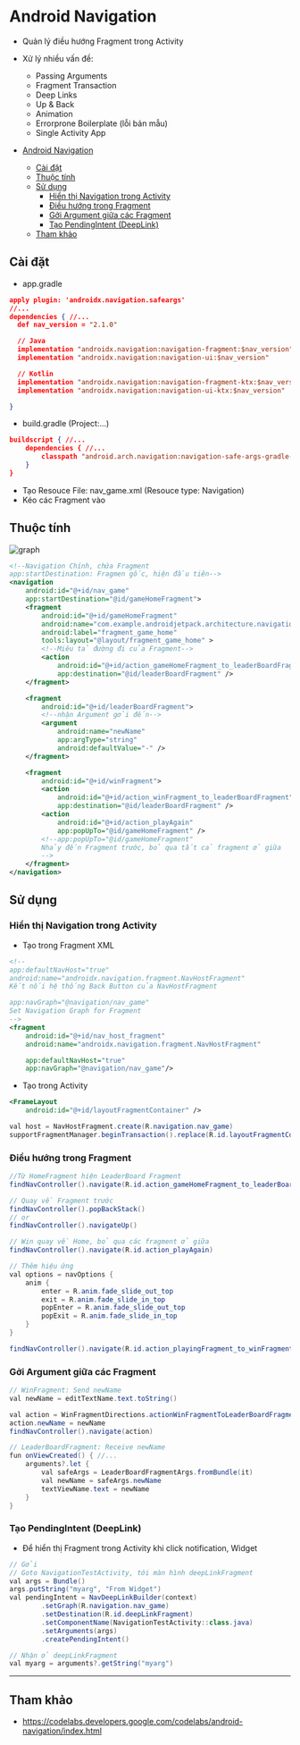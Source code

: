 # Android Navigation

- Quản lý điều hướng Fragment trong Activity
- Xử lý nhiều vấn đề:
  - Passing Arguments
  - Fragment Transaction
  - Deep Links
  - Up & Back
  - Animation
  - Errorprone Boilerplate (lỗi bản mẫu)
  - Single Activity App

- [Android Navigation](#android-navigation)
  - [Cài đặt](#c%c3%a0i-%c4%91%e1%ba%b7t)
  - [Thuộc tính](#thu%e1%bb%99c-t%c3%adnh)
  - [Sử dụng](#s%e1%bb%ad-d%e1%bb%a5ng)
    - [Hiển thị Navigation trong Activity](#hi%e1%bb%83n-th%e1%bb%8b-navigation-trong-activity)
    - [Điều hướng trong Fragment](#%c4%90i%e1%bb%81u-h%c6%b0%e1%bb%9bng-trong-fragment)
    - [Gởi Argument giữa các Fragment](#g%e1%bb%9fi-argument-gi%e1%bb%afa-c%c3%a1c-fragment)
    - [Tạo PendingIntent (DeepLink)](#t%e1%ba%a1o-pendingintent-deeplink)
  - [Tham khảo](#tham-kh%e1%ba%a3o)

## Cài đặt

- app.gradle

```json
apply plugin: 'androidx.navigation.safeargs'
//...
dependencies { //...
  def nav_version = "2.1.0"

  // Java
  implementation "androidx.navigation:navigation-fragment:$nav_version"
  implementation "androidx.navigation:navigation-ui:$nav_version"

  // Kotlin
  implementation "androidx.navigation:navigation-fragment-ktx:$nav_version"
  implementation "androidx.navigation:navigation-ui-ktx:$nav_version"

}
```

- build.gradle (Project:...)

```json
buildscript { //...
    dependencies { //...
        classpath "android.arch.navigation:navigation-safe-args-gradle-plugin:1.0.0"
    }
}
```

- Tạo Resouce File: nav_game.xml (Resouce type: Navigation)
- Kéo các Fragment vào

## Thuộc tính

![graph](navigation_graph.jpg)

```xml
<!--Navigation Chính, chứa Fragment 
app:startDestination: Fragmen gốc, hiện đầu tiên-->
<navigation
    android:id="@+id/nav_game"
    app:startDestination="@id/gameHomeFragment">
    <fragment
        android:id="@+id/gameHomeFragment"
        android:name="com.example.androidjetpack.architecture.navigation.fragments.GameHomeFragment"
        android:label="fragment_game_home"
        tools:layout="@layout/fragment_game_home" >
        <!--Miêu tả đường đi của Fragment-->
        <action
            android:id="@+id/action_gameHomeFragment_to_leaderBoardFragment"
            app:destination="@id/leaderBoardFragment" />
    </fragment>

    <fragment
        android:id="@+id/leaderBoardFragment">
        <!--nhận Argument gởi đến-->
        <argument
            android:name="newName"
            app:argType="string"
            android:defaultValue="-" />
    </fragment>

    <fragment
        android:id="@+id/winFragment">
        <action
            android:id="@+id/action_winFragment_to_leaderBoardFragment"
            app:destination="@id/leaderBoardFragment" />
        <action
            android:id="@+id/action_playAgain"
            app:popUpTo="@id/gameHomeFragment" />
        <!--app:popUpTo="@id/gameHomeFragment"
        Nhảy đến Fragment trước, bỏ qua tất cả fragment ở giữa
        -->
    </fragment>
</navigation>
```

## Sử dụng

### Hiển thị Navigation trong Activity

- Tạo trong Fragment XML

```xml
<!--
app:defaultNavHost="true"
android:name="androidx.navigation.fragment.NavHostFragment"
Kết nối hệ thống Back Button của NavHostFragment

app:navGraph="@navigation/nav_game"
Set Navigation Graph for Fragment
-->
<fragment
    android:id="@+id/nav_host_fragment"
    android:name="androidx.navigation.fragment.NavHostFragment"

    app:defaultNavHost="true"
    app:navGraph="@navigation/nav_game"/>
```

- Tạo trong Activity

```xml
<FrameLayout
    android:id="@+id/layoutFragmentContainer" />
```

```java
val host = NavHostFragment.create(R.navigation.nav_game)
supportFragmentManager.beginTransaction().replace(R.id.layoutFragmentContainer, host).setPrimaryNavigationFragment(host).commit()
```

### Điều hướng trong Fragment

```java
//Từ HomeFragment hiện LeaderBoard Fragment
findNavController().navigate(R.id.action_gameHomeFragment_to_leaderBoardFragment, null)

// Quay về Fragment trước
findNavController().popBackStack()
// or
findNavController().navigateUp()

// Win quay về Home, bỏ qua các fragment ở giữa
findNavController().navigate(R.id.action_playAgain)

// Thêm hiệu ứng
val options = navOptions {
    anim {
        enter = R.anim.fade_slide_out_top
        exit = R.anim.fade_slide_in_top
        popEnter = R.anim.fade_slide_out_top
        popExit = R.anim.fade_slide_in_top
    }
}

findNavController().navigate(R.id.action_playingFragment_to_winFragment, null, options)
```

### Gởi Argument giữa các Fragment

```java
// WinFragment: Send newName
val newName = editTextName.text.toString()

val action = WinFragmentDirections.actionWinFragmentToLeaderBoardFragment()
action.newName = newName
findNavController().navigate(action)

// LeaderBoardFragment: Receive newName
fun onViewCreated() { //...
    arguments?.let {
        val safeArgs = LeaderBoardFragmentArgs.fromBundle(it)
        val newName = safeArgs.newName
        textViewName.text = newName
    }
}
```

### Tạo PendingIntent (DeepLink)

- Để hiển thị Fragment trong Activity khi click notification, Widget

```java
// Gởi
// Goto NavigationTestActivity, tới màn hình deepLinkFragment
val args = Bundle()
args.putString("myarg", "From Widget")
val pendingIntent = NavDeepLinkBuilder(context)
        .setGraph(R.navigation.nav_game)
        .setDestination(R.id.deepLinkFragment)
        .setComponentName(NavigationTestActivity::class.java)
        .setArguments(args)
        .createPendingIntent()

// Nhận ở deepLinkFragment
val myarg = arguments?.getString("myarg")
```

---

## Tham khảo

- <https://codelabs.developers.google.com/codelabs/android-navigation/index.html>
